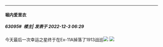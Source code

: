 

*****

####  堀内爱里衣  
##### 63095#         楼主| 发表于 2022-12-3 06:29

今天最后一次幸运之星终于在Ex-11A掉落了1913战巡<img src="https://static.saraba1st.com/image/smiley/face2017/135.png" referrerpolicy="no-referrer">
<img src="http://tva1.sinaimg.cn/large/005YzZJTly1h8q7ytzytkj31kw16o7wh.jpg" referrerpolicy="no-referrer">

